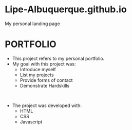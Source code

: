 # Lipe-Albuquerque.github.io
My personal landing page

# PORTFOLIO

- This project refers to my personal portfolio.
- My goal with this project was:
    - Introduce myself
    - List my projects
    - Provide forms of contact
    - Demonstrate Hardskills

</br>

- The project was developed with:
    - HTML
     - CSS
    - Javascript
